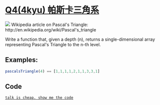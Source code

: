 # <a href="http://www.codewars.com/kata/5226eb40316b56c8d500030f/train/javascript">Q4(4kyu) 帕斯卡三角系</a>
<img src="https://upload.wikimedia.org/wikipedia/commons/0/0d/PascalTriangleAnimated2.gif">
Wikipedia article on Pascal's Triangle: http://en.wikipedia.org/wiki/Pascal's_triangle

Write a function that, given a depth (n), returns a single-dimensional array representing Pascal's Triangle to the n-th level.
    
## Examples:
``` js
pascalsTriangle(4) == [1,1,1,1,2,1,1,3,3,1]
```

## Code
<a href="https://github.com/Hilbertangers/codeWar/blob/master/code/code_05.js">`talk is cheap. show me the code`</a>